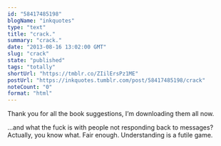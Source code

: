 ```yaml
---
id: "58417485198"
blogName: "inkquotes"
type: "text"
title: "crack."
summary: "crack."
date: "2013-08-16 13:02:00 GMT"
slug: "crack"
state: "published"
tags: "totally"
shortUrl: "https://tmblr.co/ZIilErsPz1ME"
postUrl: "https://inkquotes.tumblr.com/post/58417485198/crack"
noteCount: "0"
format: "html"
---
```


Thank you for all the book suggestions, I’m downloading them all now. 

…and what the fuck is with people not responding back to messages? Actually, you know what. Fair enough. Understanding is a futile game.